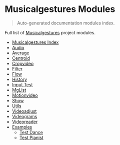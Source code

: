 # Musicalgestures Modules

> Auto-generated documentation modules index.

Full list of [Musicalgestures](README.md#musicalgestures-index) project modules.

- [Musicalgestures Index](README.md#musicalgestures-index)
- [Audio](_audio.md#audio)
- [Average](_average.md#average)
- [Centroid](_centroid.md#centroid)
- [Cropvideo](_cropvideo.md#cropvideo)
- [Filter](_filter.md#filter)
- [Flow](_flow.md#flow)
- [History](_history.md#history)
- [Input Test](_input_test.md#input-test)
- [MgList](_mglist.md#mglist)
- [Motionvideo](_motionvideo.md#motionvideo)
- [Show](_show.md#show)
- [Utils](_utils.md#utils)
- [Videoadjust](_videoadjust.md#videoadjust)
- [Videograms](_videograms.md#videograms)
- [Videoreader](_videoreader.md#videoreader)
- [Examples](examples\index.md#examples)
    - [Test Dance](examples\test_dance.md#test-dance)
    - [Test Pianist](examples\test_pianist.md#test-pianist)
